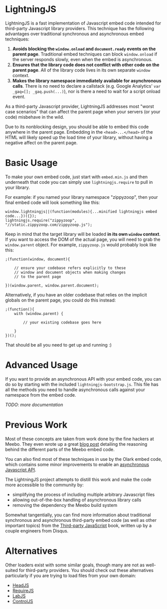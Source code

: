 # LightningJS

LightningJS is a fast implementation of Javascript embed code intended for
third-party Javascript library providers.  This technique has the following
advantages over traditional synchronous and asynchronous embed techniques:

1. **Avoids blocking the `window.onload` and `document.ready` events on the parent page**.
   Traditional embed techniques can block `window.onload` if the server responds
   slowly, even when the embed is asynchronous.
2. **Ensures that the library code does not conflict with other code on the parent page**.
   All of the library code lives in its own separate `window` context.
3. **Makes the library namespace immediately available for asynchronous calls**.
   There is no need to declare a callstack (e.g. Google Analytics' `var _gaq=[]; _gaq.push(...)`),
   nor is there a need to wait for a script onload event.

As a third-party Javascript provider, LightningJS addresses most
"worst case scenarios" that can affect the parent page when your servers
(or your code) misbehave in the wild.

Due to its nonblocking design, you should be able to embed this code anywhere in the
parent page. Embedding in the `<head>...</head>` of the HTML will likely speed
up the load time of your library, without having a negative affect on the parent
page.


# Basic Usage

To make your own embed code, just start with `embed.min.js` and then underneath
that code you can simply use `lightningjs.require` to pull in your library.

For example: if you named your library namespace "zippyzoop", then your
final embed code will look something like this:

    window.lightningjs||(function(modules){...minified lightningjs embed code...})({});
    lightningjs.require("zippyzoop", "//static.zippyzoop.com/zippyzoop.js");

Keep in mind that the target library will be loaded **in its own `window` context**.
If you want to access the DOM of the actual page, you will need to grab the
`window.parent` object.  For example, `zippyzoop.js` would probably look like this:

    ;(function(window, document){
        
        // ensure your codebase refers explicitly to these
        // window and document objects when making changes
        // to the parent page
        
    })(window.parent, window.parent.document);

Alternatively, if you have an older codebase that relies on the implicit globals
on the parent page, you could do this instead:

    ;(function(){
        with (window.parent) {
            
            // your existing codebase goes here
            
        }
    })();

That should be all you need to get up and running :)

# Advanced Usage

If you want to provide an asynchronous API with your embed code, you can do so
by starting with the included `lightningjs-bootstrap.js`.  This file has all the methods you
need to handle asynchronous calls against your namespace from the embed code.

*TODO: more documentation*

# Previous Work

Most of these concepts are taken from work done by the fine hackers at Meebo.
They even wrote up a great [blog post](http://blog.meebo.com/?p=2956)
detailing the reasoning behind the different parts of the Meebo embed code.

You can also find most of these techniques in use by the Olark embed code,
which contains some minor improvements to enable an
[asynchronous Javascript API](http://www.olark.com/documentation). 

The LightningJS project attempts to distill this work and make the code
more accessible to the community by:

* simplifying the process of including multiple arbitrary Javascript files
* allowing out-of-the-box handling of asynchronous library calls
* removing the dependency the Meebo build system

Somewhat tangentially, you can find more information about traditional
synchronous and asynchronous third-party embed code (as well as other important
topics) from the [Third-party JavaScript](http://thirdpartyjs.com/) book,
written up by a couple engineers from Disqus.

# Alternatives

Other loaders exist with some similar goals, though many are not as well-suited
for third-party providers.  You should check out these alternatives particularly
if you are trying to load files from your own domain:

* [HeadJS](http://headjs.com)
* [RequireJS](http://requirejs.org)
* [LabJS](http://labjs.com)
* [ControlJS](http://stevesouders.com/controljs/)
